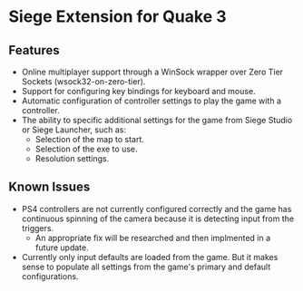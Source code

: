 # Siege Extension for Quake 3

## Features
* Online multiplayer support through a WinSock wrapper over Zero Tier Sockets (wsock32-on-zero-tier).
* Support for configuring key bindings for keyboard and mouse.
* Automatic configuration of controller settings to play the game with a controller.
* The ability to specific additional settings for the game from Siege Studio or Siege Launcher, such as:
	* Selection of the map to start.
	* Selection of the exe to use.
	* Resolution settings.

## Known Issues
* PS4 controllers are not currently configured correctly and the game has continuous spinning of the camera because it is detecting input from the triggers.
	* An appropriate fix will be researched and then implmented in a future update.
* Currently only input defaults are loaded from the game. But it makes sense to populate all settings from the game's primary and default configurations.
